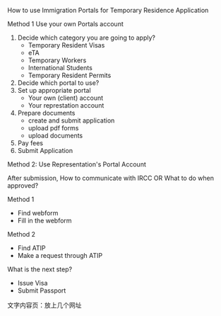 How to use Immigration Portals for Temporary Residence Application

Method 1 Use your own Portals account

1. Decide which category you are going to apply? 
   - Temporary Resident Visas
   - eTA
   - Temporary Workers
   - International Students
   - Temporary Resident Permits
2. Decide which portal to use? 
3. Set up appropriate portal
   - Your own (client) account
   - Your represtation account
4. Prepare documents
   - create and submit application
   - upload pdf forms
   - upload documents
5. Pay fees
6. Submit Application

Method 2: Use Representation's Portal Account

After submission, How to communicate with IRCC OR What to do when approved?

Method 1 

- Find webform
- Fill in the webform

Method 2

- Find ATIP
- Make a request through ATIP

What is the next step?

- Issue Visa 
- Submit Passport



文字内容页：放上几个网址















